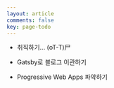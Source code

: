 ```yaml
---
layout: article
comments: false
key: page-todo
---
```


- 취직하기... (oT-T)尸

- Gatsby로 블로그 이관하기

- Progressive Web Apps 파악하기

